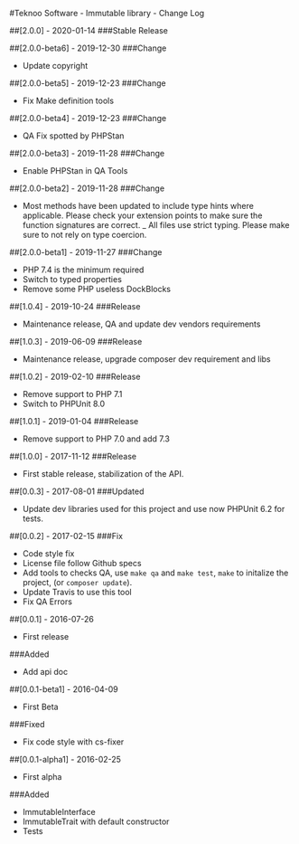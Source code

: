 #Teknoo Software - Immutable library - Change Log

##[2.0.0] - 2020-01-14
###Stable Release

##[2.0.0-beta6] - 2019-12-30
###Change
- Update copyright

##[2.0.0-beta5] - 2019-12-23
###Change
- Fix Make definition tools

##[2.0.0-beta4] - 2019-12-23
###Change
- QA Fix spotted by PHPStan

##[2.0.0-beta3] - 2019-11-28
###Change
- Enable PHPStan in QA Tools

##[2.0.0-beta2] - 2019-11-28
###Change
- Most methods have been updated to include type hints where applicable. Please check your extension points to make sure the function signatures are correct.
_ All files use strict typing. Please make sure to not rely on type coercion.

##[2.0.0-beta1] - 2019-11-27
###Change
- PHP 7.4 is the minimum required
- Switch to typed properties
- Remove some PHP useless DockBlocks

##[1.0.4] - 2019-10-24
###Release
- Maintenance release, QA and update dev vendors requirements

##[1.0.3] - 2019-06-09
###Release
- Maintenance release, upgrade composer dev requirement and libs

##[1.0.2] - 2019-02-10
###Release
- Remove support to PHP 7.1
- Switch to PHPUnit 8.0

##[1.0.1] - 2019-01-04
###Release
- Remove support to PHP 7.0 and add 7.3

##[1.0.0] - 2017-11-12
###Release
- First stable release, stabilization of the API.

##[0.0.3] - 2017-08-01
###Updated
- Update dev libraries used for this project and use now PHPUnit 6.2 for tests.

##[0.0.2] - 2017-02-15
###Fix
- Code style fix
- License file follow Github specs
- Add tools to checks QA, use `make qa` and `make test`, `make` to initalize the project, (or `composer update`).
- Update Travis to use this tool
- Fix QA Errors

##[0.0.1] - 2016-07-26
- First release

###Added
- Add api doc

##[0.0.1-beta1] - 2016-04-09
- First Beta

###Fixed
- Fix code style with cs-fixer

##[0.0.1-alpha1] - 2016-02-25
- First alpha

###Added
- ImmutableInterface
- ImmutableTrait with default constructor
- Tests

